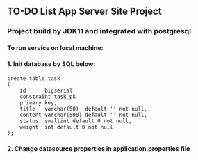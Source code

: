 ## TO-DO List App Server Site Project
### Project build by JDK11 and integrated with postgresql

#### To run service on local machine:
#### 1. Init database by SQL below:  
    create table task
    (
        id      bigserial
        constraint task_pk
        primary key,
        title   varchar(50)  default '' not null,
        content varchar(500) default '' not null,
        status  smallint default 0 not null,
        weight  int default 0 not null
    );

#### 2. Change datasource properties in application.properties file